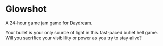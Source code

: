 # Glowshot

A 24-hour game jam game for [Daydream](daydream.hackclub.com).

Your bullet is your only source of light in this fast-paced bullet hell game. Will you sacrifice your visiblility or power as you try to stay alive?